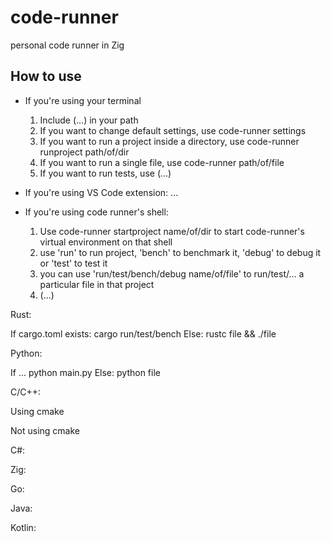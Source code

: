 # code-runner
personal code runner in Zig

## How to use

- If you're using your terminal 
  1. Include (...) in your path
  2. If you want to change default settings, use code-runner settings 
  2. If you want to run a project inside a directory, use code-runner runproject path/of/dir
  3. If you want to run a single file, use code-runner path/of/file
  4. If you want to run tests, use (...)

- If you're using VS Code extension:
  ...
  
- If you're using code runner's shell:
  1. Use code-runner startproject name/of/dir to start code-runner's virtual environment on that shell
  2. use 'run' to run project, 'bench' to benchmark it, 'debug' to debug it or 'test' to test it
  3. you can use 'run/test/bench/debug name/of/file' to run/test/... a particular file in that project
  4. (...)


Rust:

If cargo.toml exists:
  cargo run/test/bench
Else:
  rustc file && ./file


Python:

If ...
  python main.py
Else:
  python file


C/C++:

Using cmake 

Not using cmake 


C#:


Zig:


Go:


Java:


Kotlin:
